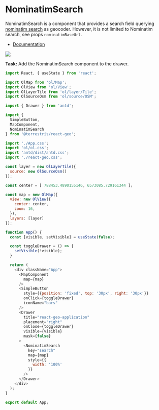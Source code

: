 # NominatimSearch

NominatimSearch is a component that provides a search field querying [nominatim search](http://wiki.openstreetmap.org/wiki/Nominatim) as geocoder. However, it is not limited to Nominatim search, see props `nominatimBaseUrl`.

* [Documentation](https://terrestris.github.io/react-geo/docs/latest/index.html#!/NominatimSearch)

[![](../screenshots/nominatim_search2.png)](../screenshots/nominatim_search2.png)

**Task:** Add the NominatimSearch component to the drawer.

```javascript
import React, { useState } from 'react';

import OlMap from 'ol/Map';
import OlView from 'ol/View';
import OlLayerTile from 'ol/layer/Tile';
import OlSourceOsm from 'ol/source/OSM';

import { Drawer } from 'antd';

import {
  SimpleButton,
  MapComponent,
  NominatimSearch
} from '@terrestris/react-geo';

import './App.css';
import 'ol/ol.css';
import 'antd/dist/antd.css';
import './react-geo.css';

const layer = new OlLayerTile({
  source: new OlSourceOsm()
});

const center = [ 788453.4890155146, 6573085.729161344 ];

const map = new OlMap({
  view: new OlView({
    center: center,
    zoom: 16,
  }),
  layers: [layer]
});

function App() {
  const [visible, setVisible] = useState(false);

  const toggleDrawer = () => {
    setVisible(!visible);
  }

  return (
    <div className="App">
      <MapComponent
        map={map}
      />
      <SimpleButton
        style={{position: 'fixed', top: '30px', right: '30px'}}
        onClick={toggleDrawer}
        iconName="bars"
      />
      <Drawer
        title="react-geo-application"
        placement="right"
        onClose={toggleDrawer}
        visible={visible}
        mask={false}
      >
        <NominatimSearch
          key="search"
          map={map}
          style={{
            width: '100%'
          }}
        />
      </Drawer>
    </div>
  );
}

export default App;
```
